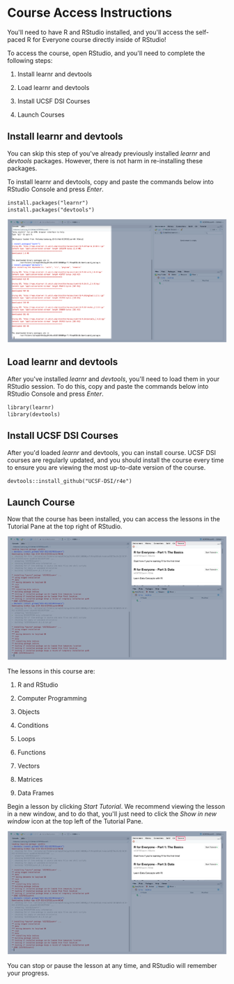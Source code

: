 # Course Access Instructions

You'll need to have R and RStudio installed, and you'll access the self-paced R for Everyone course directly inside of RStudio!

To access the course, open RStudio, and you'll need to complete the following steps:

1.  Install learnr and devtools

2.  Load learnr and devtools

3.  Install UCSF DSI Courses

4.  Launch Courses

## Install learnr and devtools

You can skip this step of you've already previously installed *learnr* and *devtools* packages. However, there is not harm in re-installing these packages.

To install learnr and devtools, copy and paste the commands below into RStudio Console and press *Enter*.

    install.packages("learnr")
    install.packages("devtools")

![Enter Commands into RStudio Console](images/install_learnr.png)

## Load learnr and devtools

After you've installed *learnr* and *devtools*, you'll need to load them in your RStudio session. To do this, copy and paste the commands below into RStudio Console and press *Enter*.

    library(learnr)
    library(devtools)

## Install UCSF DSI Courses

After you'd loaded *learnr* and devtools, you can install course. UCSF DSI courses are regularly updated, and you should install the course every time to ensure you are viewing the most up-to-date version of the course.

    devtools::install_github("UCSF-DSI/r4e")

## Launch Course

Now that the course has been installed, you can access the lessons in the Tutorial Pane at the top right of RStudio.

![Tutorials Pane is at the Top Right of RStudio](images/tutorials.png)

The lessons in this course are:

1.  R and RStudio

2.  Computer Programming

3.  Objects

4.  Conditions

5.  Loops

6.  Functions

7.  Vectors

8.  Matrices

9.  Data Frames

Begin a lesson by clicking *Start Tutorial*. We recommend viewing the lesson in a new window, and to do that, you'll just need to click the *Show in new window* icon at the top left of the Tutorial Pane.

![Tutorial Menu is on the Top Left of the Tutorial Pane](images/tutorial_menu.png "Tutorial Menu is on the Top Left of the Tutorial Pane")

You can stop or pause the lesson at any time, and RStudio will remember your progress.
